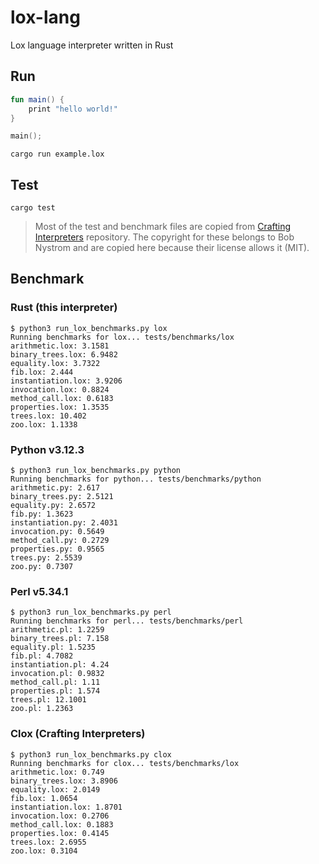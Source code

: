 # lox-lang

Lox language interpreter written in Rust

## Run

```kt
fun main() {
    print "hello world!"
}

main();
```

`cargo run example.lox`

## Test

`cargo test`

> Most of the test and benchmark files are copied from [Crafting Interpreters](https://github.com/munificent/craftinginterpreters) repository. The copyright for these belongs to Bob Nystrom and are copied here because their license allows it (MIT).

## Benchmark

### Rust (this interpreter)

```
$ python3 run_lox_benchmarks.py lox 
Running benchmarks for lox... tests/benchmarks/lox
arithmetic.lox: 3.1581
binary_trees.lox: 6.9482
equality.lox: 3.7322
fib.lox: 2.444
instantiation.lox: 3.9206
invocation.lox: 0.8824
method_call.lox: 0.6183
properties.lox: 1.3535
trees.lox: 10.402
zoo.lox: 1.1338
```

### Python v3.12.3

```
$ python3 run_lox_benchmarks.py python
Running benchmarks for python... tests/benchmarks/python
arithmetic.py: 2.617
binary_trees.py: 2.5121
equality.py: 2.6572
fib.py: 1.3623
instantiation.py: 2.4031
invocation.py: 0.5649
method_call.py: 0.2729
properties.py: 0.9565
trees.py: 2.5539
zoo.py: 0.7307
```

### Perl v5.34.1

```
$ python3 run_lox_benchmarks.py perl  
Running benchmarks for perl... tests/benchmarks/perl
arithmetic.pl: 1.2259
binary_trees.pl: 7.158
equality.pl: 1.5235
fib.pl: 4.7082
instantiation.pl: 4.24
invocation.pl: 0.9832
method_call.pl: 1.11
properties.pl: 1.574
trees.pl: 12.1001
zoo.pl: 1.2363
```

### Clox (Crafting Interpreters)
```
$ python3 run_lox_benchmarks.py clox
Running benchmarks for clox... tests/benchmarks/lox
arithmetic.lox: 0.749
binary_trees.lox: 3.8906
equality.lox: 2.0149
fib.lox: 1.0654
instantiation.lox: 1.8701
invocation.lox: 0.2706
method_call.lox: 0.1883
properties.lox: 0.4145
trees.lox: 2.6955
zoo.lox: 0.3104
```
